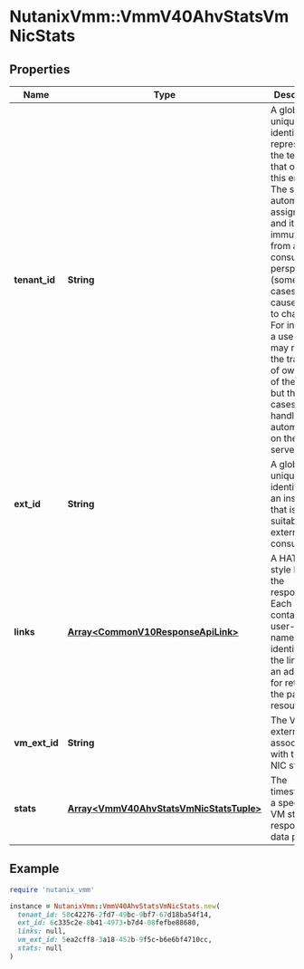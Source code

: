 # NutanixVmm::VmmV40AhvStatsVmNicStats

## Properties

| Name | Type | Description | Notes |
| ---- | ---- | ----------- | ----- |
| **tenant_id** | **String** | A globally unique identifier that represents the tenant that owns this entity. The system automatically assigns it, and it and is immutable from an API consumer perspective (some use cases may cause this Id to change - For instance, a use case may require the transfer of ownership of the entity, but these cases are handled automatically on the server).  | [optional][readonly] |
| **ext_id** | **String** | A globally unique identifier of an instance that is suitable for external consumption.  | [optional][readonly] |
| **links** | [**Array&lt;CommonV10ResponseApiLink&gt;**](CommonV10ResponseApiLink.md) | A HATEOAS style link for the response.  Each link contains a user-friendly name identifying the link and an address for retrieving the particular resource.  | [optional][readonly] |
| **vm_ext_id** | **String** | The VM external ID associated with the VM NIC stats. | [optional] |
| **stats** | [**Array&lt;VmmV40AhvStatsVmNicStatsTuple&gt;**](VmmV40AhvStatsVmNicStatsTuple.md) | The timestamp of a specific VM stats response data point. | [optional] |

## Example

```ruby
require 'nutanix_vmm'

instance = NutanixVmm::VmmV40AhvStatsVmNicStats.new(
  tenant_id: 58c42276-2fd7-49bc-9bf7-67d18ba54f14,
  ext_id: 6c335c2e-8b41-4973-b7d4-08fefbe88680,
  links: null,
  vm_ext_id: 5ea2cff8-3a18-452b-9f5c-b6e6bf4710cc,
  stats: null
)
```

